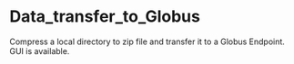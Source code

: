 # Data_transfer_to_Globus
Compress a local directory to zip file and transfer it to a Globus Endpoint. GUI is available.
